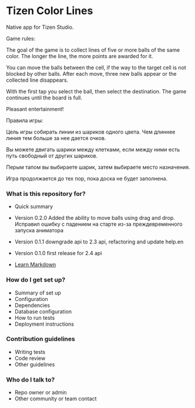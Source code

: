 # Tizen Color Lines #

Native app for Tizen Studio. 

Game rules:

The goal of the game is to collect lines of five or more balls of the same color. The longer the line, the more points are awarded for it.

You can move the balls between the cell, if the way to the target cell is not blocked by other balls. After each move, three new balls appear or the collected line disappears.

With the first tap you select the ball, then select the destination. The game continues until the board is full.

Pleasant entertainment!

Правила игры:

Цель игры собирать линии из шариков одного цвета. Чем длиннее линия тем больше за нее дается очков.

Вы можете двигать шарики между клетками, если между ними есть путь свободный от других шариков.

Перым тапом вы выбираете шарик, затем выбираете место назначения.

Игра продолжается до тех пор, пока доска не будет заполнена.

### What is this repository for? ###

* Quick summary


* Version 0.2.0 Added the ability to move balls using drag and drop. Исправил ошибку с падением на старте из-за преждевременного запуска аниматора 
 
* Version 0.1.1 downgrade api to 2.3 api, refactoring and update help.en
* Version 0.1.0 first release for 2.4 api
* [Learn Markdown](https://bitbucket.org/tutorials/markdowndemo)

### How do I get set up? ###

* Summary of set up
* Configuration
* Dependencies
* Database configuration
* How to run tests
* Deployment instructions

### Contribution guidelines ###

* Writing tests
* Code review
* Other guidelines

### Who do I talk to? ###

* Repo owner or admin
* Other community or team contact